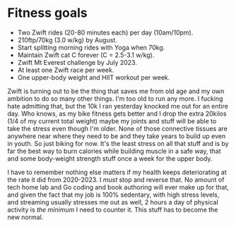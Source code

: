 # Fitness goals

* Two Zwift rides (20-80 minutes each) per day (10am/10pm).
* 210ftp/70kg (3.0 w/kg) by August.
* Start splitting morning rides with Yoga when 70kg.
* Maintain Zwift cat C forever (C = 2.5-3.1 w/kg).
* Zwift Mt Everest challenge by July 2023.
* At least one Zwift race per week.
* One upper-body weight and HIIT workout per week.

Zwift is turning out to be the thing that saves me from old age and my own ambition to do so many other things. I'm too old to run any more. I fucking hate admitting that, but the 10k I ran yesterday knocked me out for an entire day. Who knows, as my bike fitness gets better and I drop the extra 20kilos (1/4 of my current total weight) maybe my joints and stuff will be able to take the stress even though I'm older. None of those connective tissues are anywhere near where they need to be and they take years to build up even in youth. So just biking for now. It's the least stress on all that stuff and is by far the best way to burn calories while building muscle in a safe way, that and some body-weight strength stuff once a week for the upper body.

I have to remember nothing else matters if my health keeps deteriorating at the rate it did from 2020-2023. I *must* stop and reverse that. No amount of tech home lab and Go coding and book authoring will ever make up for that, and given the fact that my job is 100% sedentary, with high stress levels, and streaming usually stresses me out as well, 2 hours a day of physical activity is *the minimum* I need to counter it. This stuff has to become the new normal.
